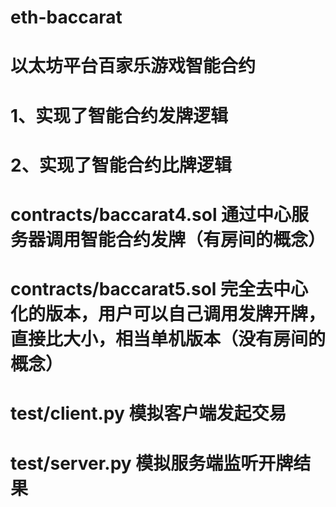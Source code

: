 # eth-baccarat
# 以太坊平台百家乐游戏智能合约
# 1、实现了智能合约发牌逻辑
# 2、实现了智能合约比牌逻辑

# contracts/baccarat4.sol  通过中心服务器调用智能合约发牌（有房间的概念）
# contracts/baccarat5.sol  完全去中心化的版本，用户可以自己调用发牌开牌，直接比大小，相当单机版本（没有房间的概念）

# test/client.py 模拟客户端发起交易
# test/server.py 模拟服务端监听开牌结果
